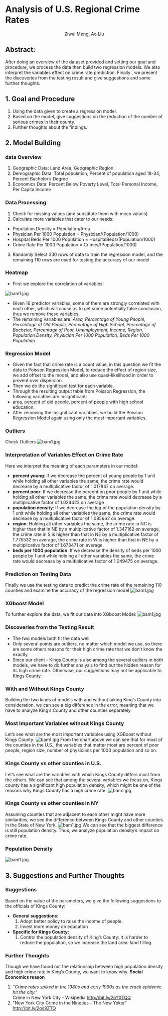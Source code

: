 # Analysis of U.S. Regional Crime Rates
<p style="text-align: center;">Ziwei Meng, Ao Liu</p>

## Abstract:
After doing an overview of the dataset provided and setting our goal and procedure, we process the data then build two regression models. We also interpret the variables effect on crime rate prediction. Finally , we present the discoveries from the testing result and give suggestions and some further thoughts.

## 1. Goal and Procedure
1. Using the data given to create a regression model.
2. Based on the model, give suggestions on the reduction of the number of serious crimes in their county.
3. Further thoughts about the findings.

## 2. Model Building
### data Overview
1. Geographic Data: Land Area, Geographic Region
2. Demographic Data: Total population, Percent of population aged 18-34, Percent Bachelor’s Degree
3. Economics Data: Percent Below Poverty Level, Total Personal Income, Per Capita Income

### Data Processing
1. Check for missing values (and substitute them with mean values)
2. Calculate more variables that cater to our needs:
  - Population Density = Population/Area
  - Physician Per 1000 Population = Physician/(Population/1000)
  - Hospital Beds Per 1000 Population = HospitalBeds/(Population/1000)
  - Crime Rate Per 1000 Population = Crimes/(Population/1000)
3. Randomly Select 330 rows of data to train the regression model, and the remaining 110 rows are used for testing the accuracy of our model

### Heatmap
- First we explore the correlation of variables:
<!--or like this
![bam1.jpg](../Presentation/pics/ada1.jpg)
-->
![bam1.jpg](https://raw.githubusercontent.com/lleiou/Advanced-Data-Analysis/master/Final%20Project/Presentation/pics/ada1.jpg)

- Given 16 predictor variables, some of them are strongly correlated with each other, which will cause us to get some potentially false conclusion, thus we remove these variables.
- The remaining variables are:
*Area, Percentage of Young People, Percentage of Old People, Percentage of High School, Percentage of Bachelor, Percentage of Poor, Unemployment, Income, Region, Population Density, Physician Per 1000 Population, Beds Per 1000 Population*

### Regression Model
- Given the fact that crime rate is a count value, in this question we fit the data to Poisson Regression Model, to reduce the effect of region size, we add offset to the model, and also use quasi-likelihood in order to prevent over dispersion.
- Then we do the significant test for each variable.
- Through the resulting output table from Poisson Regression, the following variables are insignificant:
- area, percent of old people, percent of people with high school education.
- After removing the insignificant variables, we build the Poisson Regression Model again using only the most important variables.

### Outliers
Check Outliers
![bam1.jpg](https://raw.githubusercontent.com/lleiou/Advanced-Data-Analysis/master/Final%20Project/Presentation/pics/ada2.jpg)

### Interpretation of Variables Effect on Crime Rate
Here we interpret the meaning of each parameters in our model:
- **percent young**: If we decrease the percent of young people by 1 unit while holding all other variables the same, the crime rate would decrease by a multiplicative factor of 1.017847 on average.
- **percent poor**: If we decrease the percent on poor people by 1 unit while holding all other variables the same, the crime rate would decrease by a multiplicative factor of 1.024423 on average
- **population density**: If we decrease the log of the population density by 1 unit while holding all other variables the same, the crime rate would decrease by a multiplicative factor of 1.085662 on average.
- **region**: Holding all other variables the same, the crime rate in NC is higher than that in NE by a multiplicative factor of 1.347162 on average, the crime rate in S is higher than that in NE by a multiplicative factor of 1.775532 on average, the crime rate in W is higher than that in NE by a multiplicative factor of 1.673471 on average.
- **beds per 1000 population**: If we decrease the density of beds per 1000 people by 1 unit while holding all other variables the same, the crime rate would decrease by a multiplicative factor of 1.049475 on average.

### Prediction on Testing Data
Finally we use the testing data to predict the crime rate of the remaining 110 counties and examine the accuracy of the regression model
![bam1.jpg](https://raw.githubusercontent.com/lleiou/Advanced-Data-Analysis/master/Final%20Project/Presentation/pics/ada3.jpg)

### XGboost Model
To further explore the data, we fit our data into XGboost Model:
![bam1.jpg](https://raw.githubusercontent.com/lleiou/Advanced-Data-Analysis/master/Final%20Project/Presentation/pics/ada4.jpg)

### Discoveries from the Testing Result

- The two models both fit the data well
- Only several points are outliers, no matter which model we use, so there are some others reasons for their high crime rate that we don’t know the exactly.
- Since our client - Kings County is also among the several outliers in both models, we have to do further analysis to find out the hidden reason for its high crime rate. Otherwise, our suggestions may not be applicable to Kings County.

### With and Without Kings County
Building the two kinds of models with and without taking King’s County into consideration, we can see a big difference in the error, meaning that we have to analyze King’s County and other counties separately.

### Most Important Variables without Kings County
Let’s see what are the most important variables using XGBoost without Kings County:
![bam1.jpg](https://raw.githubusercontent.com/lleiou/Advanced-Data-Analysis/master/Final%20Project/Presentation/pics/ada5.jpg)
From the chart above we can see that for most of the counties in the U.S., the variables that matter most are percent of poor people, region size, number of physicians per 1000 population and so on.


### Kings County vs other counties in U.S.
Let’s see what are the variables with which Kings County differs most from the others. We can see that among the several variables we focus on, Kings county has a significant high population density, which might be one of the reasons why Kings County has a high crime rate.
![bam1.jpg](https://raw.githubusercontent.com/lleiou/Advanced-Data-Analysis/master/Final%20Project/Presentation/pics/ada6.jpg)
### Kings County vs other counties in NY
Assuming counties that are adjacent to each other might have more similarities, we see the difference between Kings County and other counties in the State of New York.
![bam1.jpg](https://raw.githubusercontent.com/lleiou/Advanced-Data-Analysis/master/Final%20Project/Presentation/pics/ada7.jpg)
We can see that the biggest difference is still population density. Thus, we analyze population density’s impact on crime rate.

### Population Density
![bam1.jpg](https://raw.githubusercontent.com/lleiou/Advanced-Data-Analysis/master/Final%20Project/Presentation/pics/ada10.jpg)


## 3. Suggestions and Further Thoughts
### Suggestions
Based on the value of the parameters, we give the following suggestions to the officials of Kings County:
- **General suggestions:**
  1. Adopt better policy to raise the income of people.
  2. Invest more money on education
- **Specific for Kings County:**
  1. Control the population density of King’s County:
    It is harder to reduce the population, so we increase the land area: land filling.

### Further Thoughts
Though we have found out the relationship between high population density and high crime rate in King’s County, we want to know why.
**Social Economics reason**
1. *"Crime rates spiked in the 1980s and early 1990s as the crack epidemic hit the city."*<br/>
Crime in New York City - Wikipedia
http://bit.ly/2oYXTQQ
2. "New York City Crime in the Nineties - The New Yoker"
http://bit.ly/2os9ZTQ
